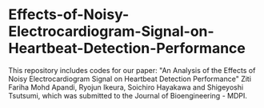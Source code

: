 # Effects-of-Noisy-Electrocardiogram-Signal-on-Heartbeat-Detection-Performance

This repository includes codes for our paper: "An Analysis of the Effects of Noisy Electrocardiogram Signal on Heartbeat Detection Performance" Ziti Fariha Mohd Apandi, Ryojun Ikeura, Soichiro Hayakawa and Shigeyoshi Tsutsumi, which was submitted to the Journal of Bioengineering - MDPI.
